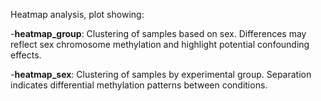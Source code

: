 Heatmap analysis, plot showing:

-**heatmap_group**: Clustering of samples based on sex. Differences may reflect sex chromosome methylation and highlight potential confounding effects.

-**heatmap_sex**: Clustering of samples by experimental group. Separation indicates differential methylation patterns between conditions.

